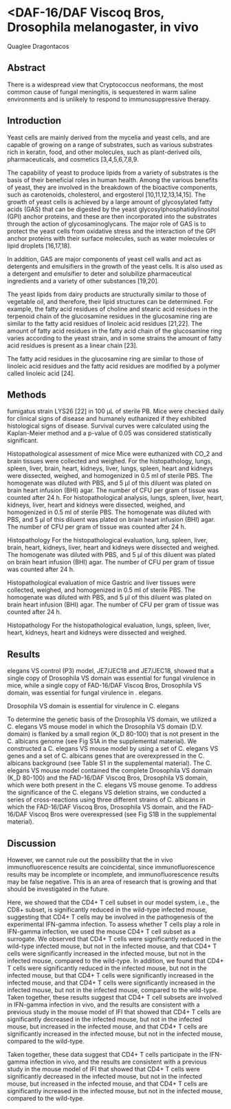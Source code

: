 # <DAF-16/DAF Viscoq Bros, Drosophila melanogaster, in vivo
Quaglee Dragontacos


## Abstract
There is a widespread view that Cryptococcus neoformans, the most common cause of fungal meningitis, is sequestered in warm saline environments and is unlikely to respond to immunosuppressive therapy.


## Introduction
Yeast cells are mainly derived from the mycelia and yeast cells, and are capable of growing on a range of substrates, such as various substrates rich in keratin, food, and other molecules, such as plant-derived oils, pharmaceuticals, and cosmetics [3,4,5,6,7,8,9.

The capability of yeast to produce lipids from a variety of substrates is the basis of their beneficial roles in human health. Among the various benefits of yeast, they are involved in the breakdown of the bioactive components, such as carotenoids, cholesterol, and ergosterol [10,11,12,13,14,15]. The growth of yeast cells is achieved by a large amount of glycosylated fatty acids (GAS) that can be digested by the yeast glycosylphosphatidylinositol (GPI) anchor proteins, and these are then incorporated into the substrates through the action of glycosaminoglycans. The major role of GAS is to protect the yeast cells from oxidative stress and the interaction of the GPI anchor proteins with their surface molecules, such as water molecules or lipid droplets [16,17,18].

In addition, GAS are major components of yeast cell walls and act as detergents and emulsifiers in the growth of the yeast cells. It is also used as a detergent and emulsifier to deter and solubilize pharmaceutical ingredients and a variety of other substances [19,20].

The yeast lipids from dairy products are structurally similar to those of vegetable oil, and therefore, their lipid structures can be determined. For example, the fatty acid residues of choline and stearic acid residues in the terpenoid chain of the glucosamine residues in the glucosamine ring are similar to the fatty acid residues of linoleic acid residues [21,22]. The amount of fatty acid residues in the fatty acid chain of the glucosamine ring varies according to the yeast strain, and in some strains the amount of fatty acid residues is present as a linear chain [23].

The fatty acid residues in the glucosamine ring are similar to those of linoleic acid residues and the fatty acid residues are modified by a polymer called linoleic acid [24].


## Methods
fumigatus strain LYS26 [22] in 100 µL of sterile PB. Mice were checked daily for clinical signs of disease and humanely euthanized if they exhibited histological signs of disease. Survival curves were calculated using the Kaplan-Meier method and a p-value of 0.05 was considered statistically significant.

Histopathological assessment of mice
Mice were euthanized with CO_2 and brain tissues were collected and weighed. For the histopathology, lungs, spleen, liver, brain, heart, kidneys, liver, lungs, spleen, heart and kidneys were dissected, weighed, and homogenized in 0.5 ml of sterile PBS. The homogenate was diluted with PBS, and 5 µl of this diluent was plated on brain heart infusion (BHI) agar. The number of CFU per gram of tissue was counted after 24 h. For histopathological analysis, lungs, spleen, liver, heart, kidneys, liver, heart and kidneys were dissected, weighed, and homogenized in 0.5 ml of sterile PBS. The homogenate was diluted with PBS, and 5 µl of this diluent was plated on brain heart infusion (BHI) agar. The number of CFU per gram of tissue was counted after 24 h.

Histopathology
For the histopathological evaluation, lung, spleen, liver, brain, heart, kidneys, liver, heart and kidneys were dissected and weighed. The homogenate was diluted with PBS, and 5 µl of this diluent was plated on brain heart infusion (BHI) agar. The number of CFU per gram of tissue was counted after 24 h.

Histopathological evaluation of mice
Gastric and liver tissues were collected, weighed, and homogenized in 0.5 ml of sterile PBS. The homogenate was diluted with PBS, and 5 µl of this diluent was plated on brain heart infusion (BHI) agar. The number of CFU per gram of tissue was counted after 24 h.

Histopathology
For the histopathological evaluation, lungs, spleen, liver, heart, kidneys, heart and kidneys were dissected and weighed.


## Results
elegans VS control (P3) model, JE7/JEC18 and JE7/JEC18, showed that a single copy of Drosophila VS domain was essential for fungal virulence in mice, while a single copy of FAD-16/DAF Viscoq Bros, Drosophila VS domain, was essential for fungal virulence in . elegans.

Drosophila VS domain is essential for virulence in C. elegans

To determine the genetic basis of the Drosophila VS domain, we utilized a C. elegans VS mouse model in which the Drosophila VS domain (D.V. domain) is flanked by a small region (K_D 80-100) that is not present in the C. albicans genome (see Fig S1A in the supplemental material). We constructed a C. elegans VS mouse model by using a set of C. elegans VS genes and a set of C. albicans genes that are overexpressed in the C. albicans background (see Table S1 in the supplemental material). The C. elegans VS mouse model contained the complete Drosophila VS domain (K_D 80-100) and the FAD-16/DAF Viscoq Bros, Drosophila VS domain, which were both present in the C. elegans VS mouse genome. To address the significance of the C. elegans VS deletion strains, we conducted a series of cross-reactions using three different strains of C. albicans in which the FAD-16/DAF Viscoq Bros, Drosophila VS domain, and the FAD-16/DAF Viscoq Bros were overexpressed (see Fig S1B in the supplemental material).


## Discussion
However, we cannot rule out the possibility that the in vivo immunofluorescence results are coincidental, since immunofluorescence results may be incomplete or incomplete, and immunofluorescence results may be false negative. This is an area of research that is growing and that should be investigated in the future.

Here, we showed that the CD4+ T cell subset in our model system, i.e., the CD8+ subset, is significantly reduced in the wild-type infected mouse, suggesting that CD4+ T cells may be involved in the pathogenesis of the experimental IFN-gamma infection. To assess whether T cells play a role in IFN-gamma infection, we used the mouse CD4+ T cell subset as a surrogate. We observed that CD4+ T cells were significantly reduced in the wild-type infected mouse, but not in the infected mouse, and that CD4+ T cells were significantly increased in the infected mouse, but not in the infected mouse, compared to the wild-type. In addition, we found that CD4+ T cells were significantly reduced in the infected mouse, but not in the infected mouse, but that CD4+ T cells were significantly increased in the infected mouse, and that CD4+ T cells were significantly increased in the infected mouse, but not in the infected mouse, compared to the wild-type. Taken together, these results suggest that CD4+ T cell subsets are involved in IFN-gamma infection in vivo, and the results are consistent with a previous study in the mouse model of IFI that showed that CD4+ T cells are significantly decreased in the infected mouse, but not in the infected mouse, but increased in the infected mouse, and that CD4+ T cells are significantly increased in the infected mouse, but not in the infected mouse, compared to the wild-type.

Taken together, these data suggest that CD4+ T cells participate in the IFN-gamma infection in vivo, and the results are consistent with a previous study in the mouse model of IFI that showed that CD4+ T cells were significantly decreased in the infected mouse, but not in the infected mouse, but increased in the infected mouse, and that CD4+ T cells are significantly increased in the infected mouse, but not in the infected mouse, compared to the wild-type.
